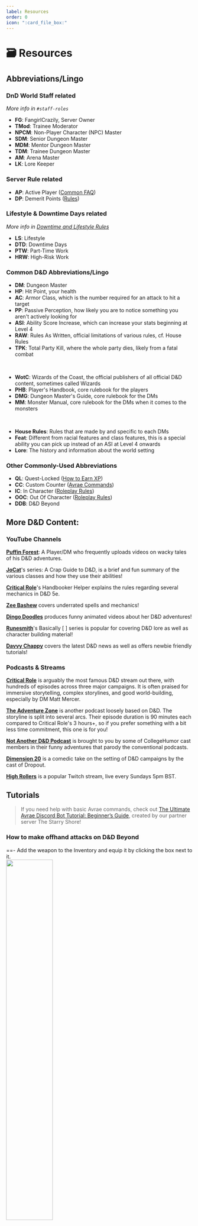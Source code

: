 ```yaml
---
label: Resources
order: 0
icon: ":card_file_box:"
---
```

<style>
h1:before { 
  content: "🗃️ ";
}

img {
  display: block;
  width: 50%;
  height: auto;
}
</style>
# Resources
## Abbreviations/Lingo

### DnD World Staff related
*More info in `#staff-roles`*

- **FG**: FangirlCrazily, Server Owner
- **TMod**: Trainee Moderator
- **NPCM**: Non-Player Character (NPC) Master
- **SDM**: Senior Dungeon Master
- **MDM**: Mentor Dungeon Master
- **TDM**: Trainee Dungeon Master
- **AM**: Arena Master
- **LK**: Lore Keeper

### Server Rule related

- **AP**: Active Player ([Common FAQ](/faq/common-faq))
- **DP**: Demerit Points ([Rules](/rules.md))

### Lifestyle & Downtime Days related
*More info in [Downtime and Lifestyle Rules](/downtime-and-lifestyle/)*

- **LS**: Lifestyle
- **DTD**: Downtime Days
- **PTW**: Part-Time Work
- **HRW**: High-Risk Work

### Common D&D Abbreviations/Lingo

- **DM**: Dungeon Master
- **HP**: Hit Point, your health
- **AC**: Armor Class, which is the number required for an attack to hit a target
- **PP**: Passive Perception, how likely you are to notice something you aren't actively looking for
- **ASI**: Ability Score Increase, which can increase your stats beginning at Level 4
- **RAW**: Rules As Written, official limitations of various rules, cf. House Rules
- **TPK**: Total Party Kill, where the whole party dies, likely from a fatal combat 

<br>

- **WotC**: Wizards of the Coast, the official publishers of all official D&D content, sometimes called Wizards
- **PHB**: Player's Handbook, core rulebook for the players
- **DMG**: Dungeon Master's Guide, core rulebook for the DMs
- **MM**: Monster Manual, core rulebook for the DMs when it comes to the  monsters

<br>

- **House Rules**: Rules that are made by and specific to each DMs
- **Feat**: Different from racial features and class features, this is a special ability you can pick up instead of an ASI at Level 4 onwards
- **Lore**: The history and information about the world setting

### Other Commonly-Used Abbreviations

- **QL**: Quest-Locked ([How to Earn XP](/start-playing/earn-xp/))
- **CC**: Custom Counter ([Avrae Commands](/after-creating-your-character/avrae/))
- **IC**: In Character ([Roleplay Rules](/rp-rules.md))
- **OOC**: Out Of Character ([Roleplay Rules](/rp-rules.md))
- **DDB**: D&D Beyond

## More D&D Content: 
### YouTube Channels

[**Puffin Forest**](https://www.youtube.com/channel/UCUpkp-6fXuG9dqfoJ99XTmw): A Player/DM who frequently uploads videos on wacky tales of his D&D adventures.

[**JoCat**](https://www.youtube.com/playlist?list=PLDnRMnDDjAzK5uZLidDUtHtD1iN06Qe0G)'s series: A Crap Guide to D&D, is a brief and fun summary of the various classes and how they use their abilities!

[**Critical Role**](https://www.youtube.com/playlist?list=PL1tiwbzkOjQyr6-gqJ8r29j_rJkR49uDN)'s Handbooker Helper explains the rules regarding several mechanics in D&D 5e.

[**Zee Bashew**](https://www.youtube.com/user/zeebashew) covers underrated spells and mechanics!

[**Dingo Doodles**](https://www.youtube.com/channel/UCfPUcG3oCmXEYgdFuwlFh8w) produces funny animated videos about her D&D adventures!

[**Runesmith**](https://www.youtube.com/channel/UCweFJojRAFuxyYxe4KHL8vw)'s Basically [ ] series is popular for covering D&D lore as well as character building material!

[**Davvy Chappy**](https://www.youtube.com/channel/UC1r4Y0yjS1wjq6Yw1ybcJHA) covers the latest D&D news as well as offers newbie friendly tutorials!

### Podcasts & Streams

[**Critical Role**](https://critrole.com/) is arguably the most famous D&D stream out there, with hundreds of episodes  across three major campaigns. It is often praised for immersive storytelling, complex storylines, and good world-building, especially by DM Matt Mercer. 

[**The Adventure Zone**](https://www.maximumfun.org/shows/adventure-zone) is another podcast loosely based on D&D. The storyline is split into several arcs. Their episode duration is 90 minutes each compared to Critical Role's 3 hours+, so if you prefer something with a bit less time commitment, this one is for you! 

[**Not Another D&D Podcast**](https://headgum.com/not-another-dandd-podcast) is brought to you by some of CollegeHumor cast members in their funny adventures that parody the conventional podcasts. 

[**Dimension 20**](https://www.youtube.com/channel/UCC8zWIx8aBQme-x1nX9iZ0A) is a comedic take on the setting of D&D campaigns by the cast of Dropout. 

[**High Rollers**](https://www.twitch.tv/highrollersdnd) is a popular Twitch stream, live every Sundays 5pm BST.

## Tutorials

> If you need help with basic Avrae commands, check out [The Ultimate Avrae Discord Bot Tutorial: Beginner’s Guide](<https://youtu.be/im0vDcYFIbI>), created by our partner server The Starry Shore!

### How to make offhand attacks on D&D Beyond
==- Add the weapon to the Inventory and equip it by clicking the box next to it.
<img src="https://i.imgur.com/WsZXhSV.png" />

==- Click the weapon --> Customize
<img src="https://i.imgur.com/lX7E1M8.png" />

==- Rename the weapon so that it's easier to tell, and check "Dual Wield" option.
<img src="https://i.imgur.com/w4nUeQS.png" />

==- Make sure it shows up under "Bonus Action".
<img src="https://i.imgur.com/J3Ex7QO.png" />

===

- In [!badge #bot-dump](https://discordapp.com/channels/512870694883950598/519131071502221313), run: `!update`
- Then, double check that it appears in: `!a list`

### How to connect your D&D Beyond account to view features on Avrae
!!!Note 
Avrae uses D&D Beyond to fetch and display content, so even if you use Gsheet or Dicecloud, you must connect your Discord and D&D Beyond accounts to use features from paid content on Avrae, e.g. spells, classfeats.
!!!
- Make a D&D Beyond account.
- Go to the [Account page](https://www.dndbeyond.com/account) to link it to your Discord account.

- Make a `#ddb-link-request` to receive a DDB campaign link. 
!!!Note
DDB's content sharing feature lets characters in the same campaign share access to any owned content. We offer these links to rules-abiding members so they may benefit from this for free.
!!!

- Once you receive it, open the campaign link and click "Create Character". Your character's name will default to  `<yourUsername>'s Character`. You can leave this as-is if you aren't using DDB for your sheets.
- If you are not using DDB sheets, then you are done! You will now have access DDB content on Avrae while your character stays in the campaign.

### How to add a note (for Gsheet character sheets)

!!!
A general guide for making a Gsheet character sheet can be found in the sheet itself. Thoroughly read through the [**?**] tab and follow the instruction.
!!!

A **note** in google sheet is the small tooltip that pops up when you hover over the cell. Gsheet character sheet has various instructions and information already in them, and you are encouraged to add yours whenever necessary.

<img src="https://i.imgur.com/1wupf7C.png" alt="Example of a Gsheet note" />

To add a note, right click on a cell, and select "Insert note".

<img src="https://i.imgur.com/UaRweYx.png" alt="Insert note" />

==- Example character sheet with notes containing full text of each feature.
<img src="https://i.imgur.com/chVuVQL.png" />

===

### How to get your character sheet's link from the D&D Beyond mobile app

- Open the D&D Beyond app and go to your character.
- Click on the `Menu` button (9 red dots) and go to: `View Character on Website`

<img src="https://i.imgur.com/wNgU4yI.png" />
<img src="https://i.imgur.com/tcDz9JJ.png" />

- Click `Manage` (next to your character's name)

<img src="https://i.imgur.com/g8ZLQSv.png" />

!!!info To set your character sheet to PUBLIC
Click `Character Settings`, scroll down and set Character Privacy to `Public`. Then go back to `Manage`.
!!!

- To get your character sheet's link, click `Shareable Link`, and copy the link.

<img src="https://i.imgur.com/gDpC3v8.png" />

- Go to ⁠[!badge #⁠character-sheets](https://discord.com/channels/512870694883950598/512872392377499661), and run `!import <link>`, replacing `<link>` with the URL you just copied. 

You're now ready to start playing!

## How to Suggest Resources

Please make the suggestion by posting in `#server-suggestions` with the full title and a short description of the resource, as well as why you recommend it.